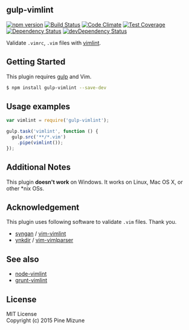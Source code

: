 gulp-vimlint
------------

[![npm version](https://badge.fury.io/js/gulp-vimlint.svg)](http://badge.fury.io/js/gulp-vimlint)
[![Build Status](https://travis-ci.org/pine613/gulp-vimlint.svg?branch=master)](https://travis-ci.org/pine613/gulp-vimlint)
[![Code Climate](https://codeclimate.com/github/pine613/gulp-vimlint/badges/gpa.svg)](https://codeclimate.com/github/pine613/gulp-vimlint)
[![Test Coverage](https://codeclimate.com/github/pine613/gulp-vimlint/badges/coverage.svg)](https://codeclimate.com/github/pine613/gulp-vimlint)<br />
[![Dependency Status](https://david-dm.org/pine613/gulp-vimlint.svg)](https://david-dm.org/pine613/gulp-vimlint)
[![devDependency Status](https://david-dm.org/pine613/gulp-vimlint/dev-status.svg)](https://david-dm.org/pine613/gulp-vimlint#info=devDependencies)

Validate `.vimrc`, `.vim` files with [vimlint](https://github.com/syngan/vim-vimlint).

## Getting Started
This plugin requires [gulp](http://gulpjs.com) and Vim.

```sh
$ npm install gulp-vimlint --save-dev
```

## Usage examples

```js
var vimlint = require('gulp-vimlint');

gulp.task('vimlint', function () {
  gulp.src('**/*.vim')
    .pipe(vimlint());
});
```

## Additional Notes
This plugin **doesn't work** on Windows. It works on Linux, Mac OS X, or other *nix OSs.

## Acknowledgement
This plugin uses following software to validate `.vim` files. Thank you.

 - [syngan](https://github.com/syngan) / [vim-vimlint](https://github.com/syngan/vim-vimlint)
 - [ynkdir](https://github.com/ynkdir) / [vim-vimlparser](https://github.com/ynkdir/vim-vimlparser)

## See also

 -  [node-vimlint](https://github.com/pine613/node-vimlint)
 -  [grunt-vimlint](https://github.com/pine613/grunt-vimlint)

## License
MIT License<br />
Copyright (c) 2015 Pine Mizune